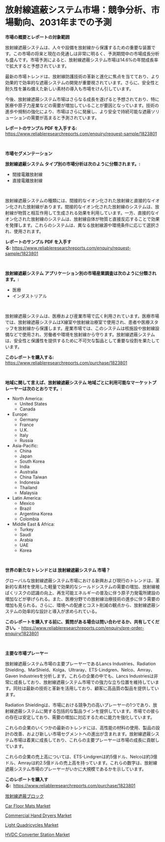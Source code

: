 <p><h1>放射線遮蔽システム市場：競争分析、市場動向、2031年までの予測</h1></p><p><strong>市場の概要とレポートの対象範囲</strong></p>
<p><p>放射線遮蔽システムは、人々や設備を放射線から保護するための重要な装置です。この市場の将来と現在の見通しは非常に明るく、予測期間中の市場成長分析も盛んです。市場予測によると、放射線遮蔽システム市場は14.6%の年間成長率で拡大すると予想されています。</p><p>最新の市場トレンドは、放射線防護技術の革新と進化に焦点を当てており、より効果的で効率的な遮蔽システムの開発が重要視されています。さらに、安全性と耐久性を兼ね備えた新しい素材の導入も市場をけん引しています。</p><p>今後、放射線遮蔽システム市場はさらなる成長を遂げると予想されており、特に医療や原子力産業などの需要が増加していることが要因となっています。技術の進歩や規制の強化により、市場はさらに発展し、より安全で持続可能な遮蔽ソリューションの需要が高まると予測されています。</p></p>
<p><strong>レポートのサンプル PDF を入手する:</strong> <a href="https://www.reliableresearchreports.com/enquiry/request-sample/1823801">https://www.reliableresearchreports.com/enquiry/request-sample/1823801</a></p>
<p>&nbsp;</p>
<p><strong>市場セグメンテーション</strong></p>
<p><strong>放射線遮蔽システム タイプ別の市場分析は次のように分類されます。:</strong></p>
<p><ul><li>間接電離放射線</li><li>直接電離放射線</li></ul></p>
<p>&nbsp;</p>
<p><p>放射線遮蔽システムの種類には、間接的なイオン化された放射線と直接的なイオン化された放射線があります。間接的なイオン化された放射線のシステムは、放射線が物質と相互作用して生成される効果を利用しています。一方、直接的なイオン化された放射線のシステムは、放射線自体が物質と直接反応することで効果を発揮します。これらのシステムは、異なる放射線源や環境条件に応じて選択され、使用されます。</p></p>
<p><strong>レポートのサンプル PDF を入手する:</strong>&nbsp;<a href="https://www.reliableresearchreports.com/enquiry/request-sample/1823801">https://www.reliableresearchreports.com/enquiry/request-sample/1823801</a></p>
<p>&nbsp;</p>
<p><strong> 放射線遮蔽システム アプリケーション別の市場産業調査は次のように分類されます。:</strong></p>
<p><ul><li>医療</li><li>インダストリアル</li></ul></p>
<p>&nbsp;</p>
<p><p>放射線遮蔽システムは、医療および産業市場で広く利用されています。医療市場では、放射線遮蔽システムはX線室や放射線治療室で使用され、患者や医療スタッフを放射線から保護します。産業市場では、このシステムは核施設や放射線設備などで使用され、労働者や環境を放射線から守ります。放射線遮蔽システムは、安全性と保護性を提供するために不可欠な製品として重要な役割を果たしています。</p></p>
<p><strong>このレポートを購入する:</strong>&nbsp; <a href="https://www.reliableresearchreports.com/purchase/1823801">https://www.reliableresearchreports.com/purchase/1823801</a></p>
<p>&nbsp;</p>
<p><strong>地域に関して言えば、放射線遮蔽システム 地域ごとに利用可能なマーケットプレーヤーは次のとおりです。:</strong></p>
<p><ul>
    <li>
        North America:
        <ul>
            <li>United States</li>
            <li>Canada</li>
        </ul>
    </li>
    <li>
        Europe:
        <ul>
            <li>Germany</li>
            <li>France</li>
            <li>U.K.</li>
            <li>Italy</li>
            <li>Russia</li>
        </ul>
    </li>
    <li>
        Asia-Pacific:
        <ul>
            <li>China</li>
            <li>Japan</li>
            <li>South Korea</li>
            <li>India</li>
            <li>Australia</li>
            <li>China Taiwan</li>
            <li>Indonesia</li>
            <li>Thailand</li>
            <li>Malaysia</li>
        </ul>
    </li>
    <li>
        Latin America:
        <ul>
            <li>Mexico</li>
            <li>Brazil</li>
            <li>Argentina Korea</li>
            <li>Colombia</li>
        </ul>
    </li>
    <li>
        Middle East & Africa:
        <ul>
            <li>Turkey</li>
            <li>Saudi</li>
            <li>Arabia</li>
            <li>UAE</li>
            <li>Korea</li>
        </ul>
    </li>
    </ul></p>
<p>&nbsp;</p>
<p><strong>世界の新たなトレンドとは 放射線遮蔽システム 市場？</strong></p>
<p><p>グローバルな放射線遮蔽システム市場における新興および現行のトレンドは、革新的な素材を使用した軽量で効果的なシールドシステムの需要の増加、放射線被ばくリスクの認識の向上、再生可能エネルギーの普及に伴う原子力発電所建設の増加などが挙げられる。また、医療分野での放射線治療技術の進歩に伴う需要の増加も見られる。さらに、環境への配慮とコスト削減の観点から、放射線遮蔽システムの効率的な設計と導入が求められている。</p></p>
<p><strong>このレポートを購入する前に、質問がある場合は問い合わせるか、共有してください。</strong>- <a href="https://www.reliableresearchreports.com/enquiry/pre-order-enquiry/1823801">https://www.reliableresearchreports.com/enquiry/pre-order-enquiry/1823801</a></p>
<p>&nbsp;</p>
<p><strong>主要な市場プレーヤー</strong></p>
<p><p>放射線遮蔽システム市場の主要プレーヤーであるLancs Industries、Radiation Shielding、MarShield、Kolga、Ultraray、ETS-Lindgren、Nelco、Amray、Gaven Industriesを分析します。これらの企業の中でも、Lancs Industriesは非常に成長しており、放射線遮蔽システム市場での強力な立ち位置を維持しています。同社は最新の技術と革新を活用しており、顧客に高品質の製品を提供しています。</p><p>Radiation Shieldingは、市場における競争力の高いプレーヤーの1つであり、放射線遮蔽システムに関する包括的な製品ラインを提供しています。市場での彼らの存在は安定しており、需要の増加に対応するために能力を強化しています。</p><p>これらの企業のいくつかの最新のトレンドには、高性能の材料の使用、製品の設計の改善、および新しい市場セグメントへの進出が含まれます。放射線遮蔽システム市場は着実に成長しており、これらの主要プレーヤーは市場の成長に貢献しています。</p><p>これらの企業の売上高については、ETS-Lindgrenは約5億ドル、Nelcoは約3億ドル、Amrayは約2.5億ドルの売上高を持っています。これらの数字は、放射線遮蔽システム市場のプレーヤーがいかに大規模であるかを示しています。</p></p>
<p><strong>このレポートを購入する:</strong>&nbsp;&nbsp;<a href="https://www.reliableresearchreports.com/purchase/1823801">https://www.reliableresearchreports.com/purchase/1823801</a></p>
<p><p><a href="https://github.com/sghwr779811674/Market-Research-Report-List-1/blob/main/13660724740.md">放射線遮蔽ブロック</a></p><p><a href="https://github.com/lbird53714/Market-Research-Report-List-3/blob/main/car-floor-mats-market.md">Car Floor Mats Market</a></p><p><a href="https://github.com/dringals/Market-Research-Report-List-3/blob/main/commercial-hand-dryers-market.md">Commercial Hand Dryers Market</a></p><p><a href="https://thundering-castanet-c65.notion.site/Light-Quadricycles-Market-Size-Global-Industry-Overview-Market-Segmentation-and-Forecast-2024-to--b0d583d3494d4d94a4e608cb50a67f3a">Light Quadricycles Market</a></p><p><a href="https://view.publitas.com/reportprime-1/hvdc-converter-station-market-size-focuses-on-market-dynamics-in-depth-analysis-and-future-projections-of-its-market-forecasted-for-period-from-2024-to-2031/">HVDC Converter Station Market</a></p></p>